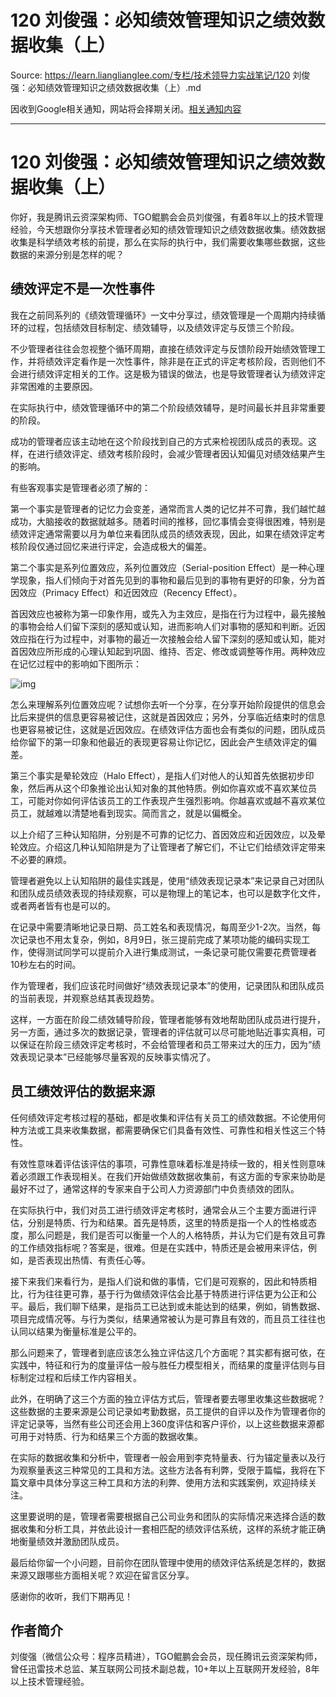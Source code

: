 # 120 刘俊强：必知绩效管理知识之绩效数据收集（上） 

Source: https://learn.lianglianglee.com/专栏/技术领导力实战笔记/120 刘俊强：必知绩效管理知识之绩效数据收集（上）.md

因收到Google相关通知，网站将会择期关闭。[相关通知内容](https://lumendatabase.org/notices/44265620)

---

# 120 刘俊强：必知绩效管理知识之绩效数据收集（上）

你好，我是腾讯云资深架构师、TGO鲲鹏会会员刘俊强，有着8年以上的技术管理经验，今天想跟你分享技术管理者必知的绩效管理知识之绩效数据收集。绩效数据收集是科学绩效考核的前提，那么在实际的执行中，我们需要收集哪些数据，这些数据的来源分别是怎样的呢？

## 绩效评定不是一次性事件

我在之前同系列的《绩效管理循环》一文中分享过，绩效管理是一个周期内持续循环的过程，包括绩效目标制定、绩效辅导，以及绩效评定与反馈三个阶段。

不少管理者往往会忽视整个循环周期，直接在绩效评定与反馈阶段开始绩效管理工作，并将绩效评定看作是一次性事件，除非是在正式的评定考核阶段，否则他们不会进行绩效评定相关的工作。这是极为错误的做法，也是导致管理者认为绩效评定非常困难的主要原因。

在实际执行中，绩效管理循环中的第二个阶段绩效辅导，是时间最长并且非常重要的阶段。

成功的管理者应该主动地在这个阶段找到自己的方式来检视团队成员的表现。这样，在进行绩效评定、绩效考核阶段时，会减少管理者因认知偏见对绩效结果产生的影响。

有些客观事实是管理者必须了解的：

第一个事实是管理者的记忆力会变差，通常而言人类的记忆并不可靠，我们越忙越成功，大脑接收的数据就越多。随着时间的推移，回忆事情会变得很困难，特别是绩效评定通常需要以月为单位来看团队成员的绩效表现，因此，如果在绩效评定考核阶段仅通过回忆来进行评定，会造成极大的偏差。

第二个事实是系列位置效应，系列位置效应（Serial-position Effect）是一种心理学现象，指人们倾向于对首先见到的事物和最后见到的事物有更好的印象，分为首因效应（Primacy Effect）和近因效应（Recency Effect）。

首因效应也被称为第一印象作用，或先入为主效应，是指在行为过程中，最先接触的事物会给人们留下深刻的感知或认知，进而影响人们对事物的感知和判断。近因效应指在行为过程中，对事物的最近一次接触会给人留下深刻的感知或认知，能对首因效应所形成的心理认知起到巩固、维持、否定、修改或调整等作用。两种效应在记忆过程中的影响如下图所示：

![img](assets/dc3d520ce208f09c53ceab6eebef81f3.jpg)

怎么来理解系列位置效应呢？试想你去听一个分享，在分享开始阶段提供的信息会比后来提供的信息更容易被记住，这就是首因效应；另外，分享临近结束时的信息也更容易被记住，这就是近因效应。在绩效评估方面也会有类似的问题，团队成员给你留下的第一印象和他最近的表现更容易让你记忆，因此会产生绩效评定的偏差。

第三个事实是晕轮效应（Halo Effect），是指人们对他人的认知首先依据初步印象，然后再从这个印象推论出认知对象的其他特质。例如你喜欢或不喜欢某位员工，可能对你如何评估该员工的工作表现产生强烈影响。你越喜欢或越不喜欢某位员工，就越难以清楚地看到现实。简而言之，就是以偏概全。

以上介绍了三种认知陷阱，分别是不可靠的记忆力、首因效应和近因效应，以及晕轮效应。介绍这几种认知陷阱是为了让管理者了解它们，不让它们给绩效评定带来不必要的麻烦。

管理者避免以上认知陷阱的最佳实践是，使用“绩效表现记录本”来记录自己对团队和团队成员绩效表现的持续观察，可以是物理上的笔记本，也可以是数字化文件，或者两者皆有也是可以的。

在记录中需要清晰地记录日期、员工姓名和表现情况，每周至少1-2次。当然，每次记录也不用太复杂，例如，8月9日，张三提前完成了某项功能的编码实现工作，使得测试同学可以提前介入进行集成测试，一条记录可能仅需要花费管理者10秒左右的时间。

作为管理者，我们应该花时间做好“绩效表现记录本”的使用，记录团队和团队成员的当前表现，并观察总结其表现趋势。

这样，一方面在阶段二绩效辅导阶段，管理者能够有效地帮助团队成员进行提升，另一方面，通过多次的数据记录，管理者的评估就可以尽可能地贴近事实真相，可以保证在阶段三绩效评定考核时，不会给管理者和员工带来过大的压力，因为“绩效表现记录本”已经能够尽量客观的反映事实情况了。

## 员工绩效评估的数据来源

任何绩效评定考核过程的基础，都是收集和评估有关员工的绩效数据。不论使用何种方法或工具来收集数据，都需要确保它们具备有效性、可靠性和相关性这三个特性。

有效性意味着评估该评估的事项，可靠性意味着标准是持续一致的，相关性则意味着必须跟工作表现相关。在我们开始做绩效数据收集前，有这方面的专家来协助是最好不过了，通常这样的专家来自于公司人力资源部门中负责绩效的团队。

在实际执行中，我们对员工进行绩效评定考核时，通常会从三个主要方面进行评估，分别是特质、行为和结果。首先是特质，这里的特质是指一个人的性格或态度，那么问题是，我们是否可以衡量一个人的人格特质，并认为它们是有效且可靠的工作绩效指标呢？答案是，很难。但是在实践中，特质还是会被用来评估，例如，是否表现出热情、有责任心等。

接下来我们来看行为，是指人们说和做的事情，它们是可观察的，因此和特质相比，行为往往更可靠，基于行为做绩效评估会比基于特质进行评估更为公正和公平。最后，我们聊下结果，是指员工已达到或未能达到的结果，例如，销售数据、项目完成情况等。与行为类似，结果通常被认为是可靠且有效的，而且员工往往也认同以结果为衡量标准是公平的。

那么问题来了，管理者到底应该怎么独立评估这几个方面呢？其实都有据可依，在实践中，特征和行为的度量评估一般与胜任力模型相关，而结果的度量评估则与目标制定过程和后续工作内容相关。

此外，在明确了这三个方面的独立评估方式后，管理者要去哪里收集这些数据呢？这些数据的主要来源是公司记录如考勤数据，员工提供的自评以及作为管理者你的评定记录等，当然有些公司还会用上360度评估和客户评价，以上这些数据来源都可用于对特质、行为和结果三个方面的数据收集。

在实际的数据收集和分析中，管理者一般会用到李克特量表、行为锚定量表以及行为观察量表这三种常见的工具和方法。这些方法各有利弊，受限于篇幅，我将在下篇文章中具体分享这三种工具和方法的利弊、使用方法和实践案例，欢迎持续关注。

这里要说明的是，管理者需要根据自己公司业务和团队的实际情况来选择合适的数据收集和分析工具，并依此设计一套相匹配的绩效评估系统，这样的系统才能正确地衡量绩效并激励团队成员。

最后给你留一个小问题，目前你在团队管理中使用的绩效评估系统是怎样的，数据来源又跟哪些方面相关呢？欢迎在留言区分享。

感谢你的收听，我们下期再见！

## 作者简介

刘俊强（微信公众号：程序员精进），TGO鲲鹏会会员，现任腾讯云资深架构师，曾任迅雷技术总监、某互联网公司技术副总裁，10+年以上互联网开发经验，8年以上技术管理经验。